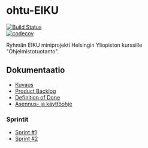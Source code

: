 # ohtu-EIKU
[![Build Status](https://www.travis-ci.org/Ajhaa/ohtu-EIKU.svg?branch=master)](https://www.travis-ci.org/Ajhaa/ohtu-EIKU)  
[![codecov](https://codecov.io/gh/Ajhaa/ohtu-EIKU/branch/master/graph/badge.svg)](https://codecov.io/gh/Ajhaa/ohtu-EIKU)  

Ryhmän EIKU miniprojekti Helsingin Yliopiston kurssille "Ohjelmistotuotanto".

## Dokumentaatio
- [Kuvaus](https://github.com/Ajhaa/ohtu-EIKU/blob/master/documentation/description.md)
- [Product Backlog](https://github.com/Ajhaa/ohtu-EIKU/projects/1)
- [Definition of Done](https://github.com/Ajhaa/ohtu-EIKU/blob/master/documentation/definition-of-done.md)
- [Asennus- ja käyttöohje](https://github.com/Ajhaa/ohtu-EIKU/blob/master/documentation/manual.md)

### Sprintit
  - [Sprint #1](https://github.com/Ajhaa/ohtu-EIKU/blob/master/documentation/sprint-1.md)
  - [Sprint #2](https://github.com/Ajhaa/ohtu-EIKU/blob/master/documentation/sprint-2.md)
